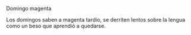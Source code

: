 Domingo magenta

Los domingos saben a magenta tardío,
se derriten lentos sobre la lengua
como un beso que aprendió a quedarse.
